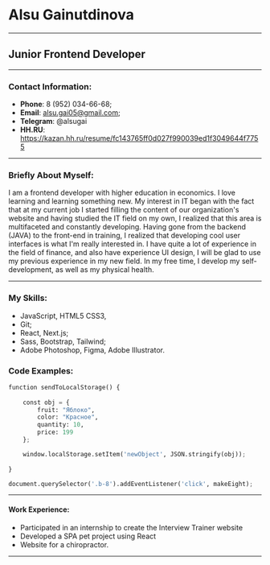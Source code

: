 # Alsu Gainutdinova
____
## Junior Frontend Developer
____
### Contact Information:
- **Phone**: 8 (952) 034-66-68;
- **Email**: alsu.gai05@gmail.com;
- **Telegram**: @alsugai
- **HH.RU**: https://kazan.hh.ru/resume/fc143765ff0d027f990039ed1f3049644f7755
_____

### Briefly About Myself:
I am a frontend developer with higher education in economics.
I love learning and learning something new. My interest in IT began with the fact that at
my current job I started filling the content of our organization's website and
having studied the IT field on my own, I realized that this area is multifaceted and constantly
developing.
Having gone from the backend (JAVA) to the front-end in training, I realized that developing cool
user interfaces is what I'm really interested in.
I have quite a lot of experience in the field of finance, and also have experience
UI design, I will be glad to use my previous experience in my new field.
In my free time, I develop my self-development, as well as my physical health.
______

### My Skills:
-  JavaScript, HTML5 CSS3,
-  Git;
- React, Next.js;
- Sass, Bootstrap, Tailwind;
- Adobe Photoshop, Figma, Adobe Illustrator.
### Code Examples:
```python
function sendToLocalStorage() {
	
	const obj = {
		fruit: "Яблоко",
		color: "Красное",
		quantity: 10,
		price: 199
	};

	window.localStorage.setItem('newObject', JSON.stringify(obj));
	
}

document.querySelector('.b-8').addEventListener('click', makeEight);
```
______

#### Work Experience:
- Participated in an internship to create the Interview Trainer website
- Developed a SPA pet project using React
- Website for a chiropractor.
_____
